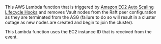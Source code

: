 This AWS Lambda function that is triggered by [Amazon EC2 Auto Scaling Lifecycle
Hooks](https://docs.aws.amazon.com/autoscaling/ec2/userguide/lifecycle-hooks.html)
and removes Vault nodes from the Raft peer configuration as they are terminated
from the ASG (failure to do so will result in a cluster outage as new nodes are
created and begin to join the cluster).

This Lambda function uses the EC2 instance ID that is received from the
[event](https://docs.aws.amazon.com/autoscaling/ec2/userguide/cloud-watch-events.html#terminate-lifecycle-action).